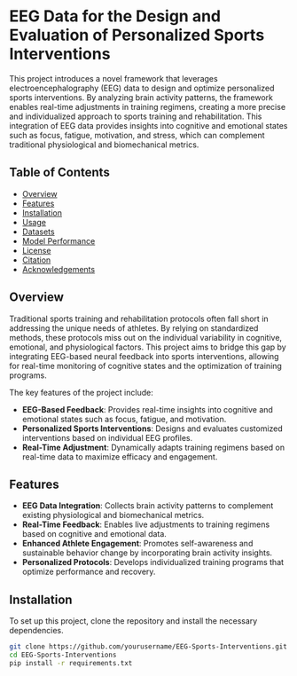 # EEG Data for the Design and Evaluation of Personalized Sports Interventions

This project introduces a novel framework that leverages electroencephalography (EEG) data to design and optimize personalized sports interventions. By analyzing brain activity patterns, the framework enables real-time adjustments in training regimens, creating a more precise and individualized approach to sports training and rehabilitation. This integration of EEG data provides insights into cognitive and emotional states such as focus, fatigue, motivation, and stress, which can complement traditional physiological and biomechanical metrics.

## Table of Contents
- [Overview](#overview)
- [Features](#features)
- [Installation](#installation)
- [Usage](#usage)
- [Datasets](#datasets)
- [Model Performance](#model-performance)
- [License](#license)
- [Citation](#citation)
- [Acknowledgements](#acknowledgements)

## Overview

Traditional sports training and rehabilitation protocols often fall short in addressing the unique needs of athletes. By relying on standardized methods, these protocols miss out on the individual variability in cognitive, emotional, and physiological factors. This project aims to bridge this gap by integrating EEG-based neural feedback into sports interventions, allowing for real-time monitoring of cognitive states and the optimization of training programs.

The key features of the project include:
- **EEG-Based Feedback**: Provides real-time insights into cognitive and emotional states such as focus, fatigue, and motivation.
- **Personalized Sports Interventions**: Designs and evaluates customized interventions based on individual EEG profiles.
- **Real-Time Adjustment**: Dynamically adapts training regimens based on real-time data to maximize efficacy and engagement.

## Features

- **EEG Data Integration**: Collects brain activity patterns to complement existing physiological and biomechanical metrics.
- **Real-Time Feedback**: Enables live adjustments to training regimens based on cognitive and emotional data.
- **Enhanced Athlete Engagement**: Promotes self-awareness and sustainable behavior change by incorporating brain activity insights.
- **Personalized Protocols**: Develops individualized training programs that optimize performance and recovery.

## Installation

To set up this project, clone the repository and install the necessary dependencies.

```bash
git clone https://github.com/yourusername/EEG-Sports-Interventions.git
cd EEG-Sports-Interventions
pip install -r requirements.txt
